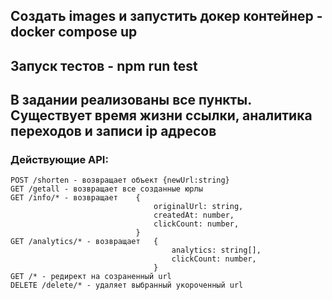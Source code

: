 ## Создать images и запустить докер контейнер - docker compose up

## Запуск тестов - npm run test

## В задании реализованы все пункты. Существует время жизни ссылки, аналитика переходов и записи ip адресов

### Действующие API:

    POST /shorten - возвращает объект {newUrl:string}
    GET /getall - возвращает все созданные юрлы
    GET /info/* - возвращает    {
                                    originalUrl: string,
                                    createdAt: number,
                                    clickCount: number,
                                }
    GET /analytics/* - возвращает   {
                                        analytics: string[],
                                        clickCount: number,
                                    }
    GET /* - редирект на созраненный url
    DELETE /delete/* - удаляет выбранный укороченный url
